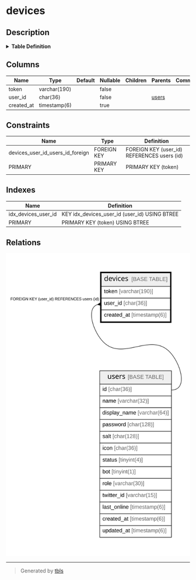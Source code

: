 # devices

## Description

<details>
<summary><strong>Table Definition</strong></summary>

```sql
CREATE TABLE `devices` (
  `token` varchar(190) NOT NULL,
  `user_id` char(36) NOT NULL,
  `created_at` timestamp(6) NULL DEFAULT NULL,
  PRIMARY KEY (`token`),
  KEY `idx_devices_user_id` (`user_id`),
  CONSTRAINT `devices_user_id_users_id_foreign` FOREIGN KEY (`user_id`) REFERENCES `users` (`id`) ON DELETE CASCADE ON UPDATE CASCADE
) ENGINE=InnoDB DEFAULT CHARSET=utf8mb4
```

</details>

## Columns

| Name | Type | Default | Nullable | Children | Parents | Comment |
| ---- | ---- | ------- | -------- | -------- | ------- | ------- |
| token | varchar(190) |  | false |  |  |  |
| user_id | char(36) |  | false |  | [users](users.md) |  |
| created_at | timestamp(6) |  | true |  |  |  |

## Constraints

| Name | Type | Definition |
| ---- | ---- | ---------- |
| devices_user_id_users_id_foreign | FOREIGN KEY | FOREIGN KEY (user_id) REFERENCES users (id) |
| PRIMARY | PRIMARY KEY | PRIMARY KEY (token) |

## Indexes

| Name | Definition |
| ---- | ---------- |
| idx_devices_user_id | KEY idx_devices_user_id (user_id) USING BTREE |
| PRIMARY | PRIMARY KEY (token) USING BTREE |

## Relations

![er](devices.svg)

---

> Generated by [tbls](https://github.com/k1LoW/tbls)
